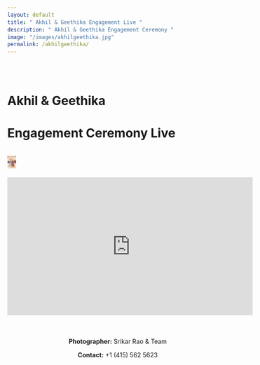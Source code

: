 ```yaml
---
layout: default
title: " Akhil & Geethika Engagement Live "
description: " Akhil & Geethika Engagement Ceremony "
image: "/images/akhilgeethika.jpg"
permalink: /akhilgeethika/
---
```

<br>
<br>
<h1>Akhil & Geethika</h1>
<h1>Engagement Ceremony Live</h1>
<br>
<div  class="col-md-8">
<img src="/images/akhilgeethika.jpg" alt="Akhil & Geethika" width="20em">
</div>
<br>
<div  class="col-md-8">
<iframe width="560" height="315" src="https://www.youtube.com/embed/GQMXxAQag2A" title="YouTube video player" frameborder="0" allow="accelerometer; autoplay; clipboard-write; encrypted-media; gyroscope; picture-in-picture" allowfullscreen></iframe>
</div>
<br>
<br>
<div  class="col-md-6" data-aos="fade-up" style="text-align:left; float:none;margin:auto;">
<p style="text-align:center"><b>Photographer:</b> Srikar Rao & Team</p>
<p style="text-align:center"><b>Contact:</b> +1 (415) 562 5623</p>
<br>
</div>
